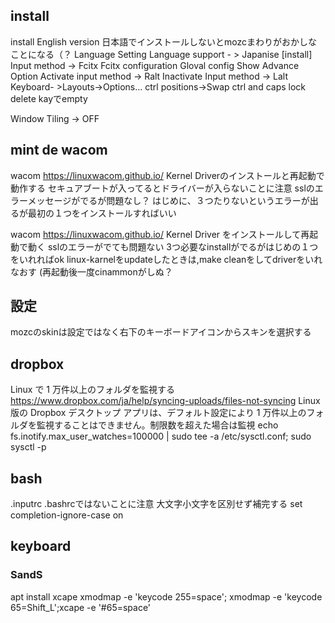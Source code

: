 ## install
install English version
日本語でインストールしないとmozcまわりがおかしなことになる（？
Language Setting
Language support - > Japanise [install]
Input method -> Fcitx
Fcitx configuration
Gloval config
Show Advance Option
Activate input method -> Ralt
Inactivate Input method -> Lalt
Keyboard- >Layouts->Options...
ctrl positions->Swap ctrl and caps lock
delete kayでempty

Window Tiling -> OFF

## mint de wacom 
wacom https://linuxwacom.github.io/
Kernel Driverのインストールと再起動で動作する
セキュアブートが入ってるとドライバーが入らないことに注意
sslのエラーメッセージがでるが問題なし？
はじめに、３つたりないというエラーが出るが最初の１つをインストールすればいい

wacom https://linuxwacom.github.io/
Kernel Driver をインストールして再起動で動く
sslのエラーがでても問題ない
3つ必要なinstallがでるがはじめの１つをいれればok
linux-karnelをupdateしたときは,make cleanをしてdriverをいれなおす
(再起動後一度cinammonがしぬ？

## 設定
mozcのskinは設定ではなく右下のキーボードアイコンからスキンを選択する

## dropbox
Linux で 1 万件以上のフォルダを監視する
https://www.dropbox.com/ja/help/syncing-uploads/files-not-syncing
	Linux 版の Dropbox デスクトップ アプリは、デフォルト設定により 1 万件以上のフォルダを監視することはできません。制限数を超えた場合は監視
echo fs.inotify.max_user_watches=100000 | sudo tee -a /etc/sysctl.conf; sudo sysctl -p

## bash
.inputrc .bashrcではないことに注意
大文字小文字を区別せず補完する
set completion-ignore-case on

## keyboard
### SandS
apt install xcape
xmodmap -e 'keycode 255=space'; xmodmap -e 'keycode 65=Shift_L';xcape -e '#65=space'
